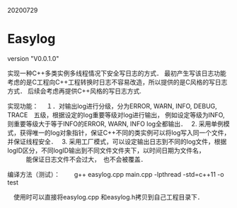 20200729
# Easylog
version "V0.0.1.0"

实现一种C++多类实例多线程情况下安全写日志的方式．
最初产生写该日志功能考虑的是C工程向C++工程转换时日志不容易改造，所以提供的是C风格的写日志方式．
后续会考虑再提供C++风格的写日志方式.

实现功能：
　１．对输出log进行分级，分为ERROR, WARN, INFO, DEBUG, TRACE　五级，根据设定的log重要等级对log进行输出，
    例如设定等级为INFO, 则重要等级大于等于INFO的ERROR, WARN, INFO log全都输出．　
 2. 采用单例模式，获得唯一的log对象指针，保证C++不同的类实例可以将log写入同一个文件，并保证线程安全．　
 3. 采用工厂模式，可以设定输出日志到不同的log文件，根据logID区分，不同logID输出到不同文件文件夹下，以时间日期为文件名，
 　　　能保证日志文件不会过大，　也不会被覆盖．


 编译方法（测试）：
 　　g++ easylog.cpp main.cpp -lpthread -std=c++11 -o test

　使用时可以直接将easylog.cpp 和easylog.h拷贝到自己工程目录下．

